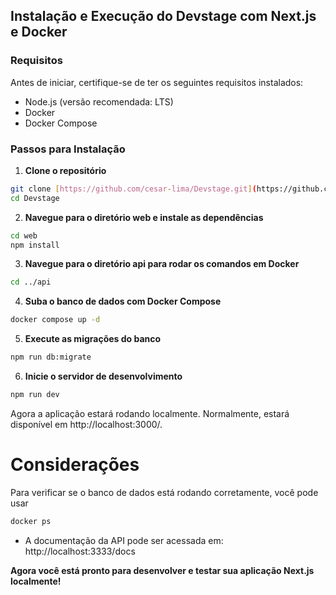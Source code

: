 ## Instalação e Execução do Devstage com Next.js e Docker

### Requisitos

Antes de iniciar, certifique-se de ter os seguintes requisitos instalados:

- Node.js (versão recomendada: LTS)
- Docker
- Docker Compose

### Passos para Instalação

1. **Clone o repositório**

```bash
git clone [https://github.com/cesar-lima/Devstage.git](https://github.com/cesar-lima/Devstage.git)
cd Devstage
```

2. **Navegue para o diretório web e instale as dependências**

```bash
cd web
npm install
```

3. **Navegue para o diretório api para rodar os comandos em Docker**

```bash
cd ../api
```

4. **Suba o banco de dados com Docker Compose**

```bash
docker compose up -d
```

5. **Execute as migrações do banco**

```bash
npm run db:migrate
```

6. **Inicie o servidor de desenvolvimento**

```bash
npm run dev
```

Agora a aplicação estará rodando localmente. Normalmente, estará disponível em http://localhost:3000/.

# Considerações
Para verificar se o banco de dados está rodando corretamente, você pode usar
```bash
docker ps
```

- A documentação da API pode ser acessada em: http://localhost:3333/docs

**Agora você está pronto para desenvolver e testar sua aplicação Next.js localmente!**